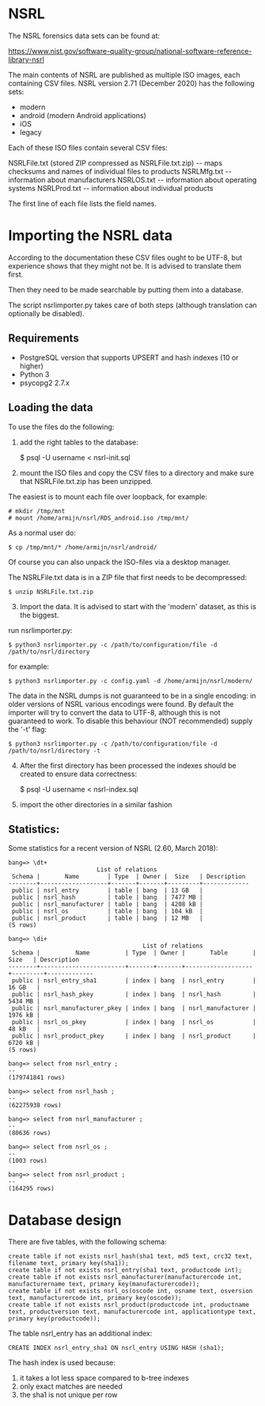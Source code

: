 # NSRL

The NSRL forensics data sets can be found at:

https://www.nist.gov/software-quality-group/national-software-reference-library-nsrl

The main contents of NSRL are published as multiple ISO images, each containing
CSV files. NSRL version 2.71 (December 2020) has the following sets:

* modern
* android (modern Android applications)
* iOS
* legacy

Each of these ISO files contain several CSV files:

NSRLFile.txt (stored ZIP compressed as NSRLFile.txt.zip) -- maps checksums and names of individual files to products
NSRLMfg.txt -- information about manufacturers
NSRLOS.txt -- information about operating systems
NSRLProd.txt -- information about individual products

The first line of each file lists the field names.

# Importing the NSRL data

According to the documentation these CSV files ought to be UTF-8, but experience
shows that they might not be. It is advised to translate them first.

Then they need to be made searchable by putting them into a database.

The script nsrlimporter.py takes care of both steps (although translation can
optionally be disabled).

## Requirements

* PostgreSQL version that supports UPSERT and hash indexes (10 or higher)
* Python 3
* psycopg2 2.7.x

## Loading the data

To use the files do the following:

1. add the right tables to the database:

    $ psql -U username < nsrl-init.sql

2. mount the ISO files and copy the CSV files to a directory and make sure
that NSRLFile.txt.zip has been unzipped.

The easiest is to mount each file over loopback, for example:

    # mkdir /tmp/mnt
    # mount /home/armijn/nsrl/RDS_android.iso /tmp/mnt/

As a normal user do:

    $ cp /tmp/mnt/* /home/armijn/nsrl/android/

Of course you can also unpack the ISO-files via a desktop manager.

The NSRLFile.txt data is in a ZIP file that first needs to be decompressed:

    $ unzip NSRLFile.txt.zip

3. Import the data. It is advised to start with the 'modern' dataset, as this is the biggest.

run nsrlimporter.py:

    $ python3 nsrlimporter.py -c /path/to/configuration/file -d /path/to/nsrl/directory

for example:

    $ python3 nsrlimporter.py -c config.yaml -d /home/armijn/nsrl/modern/

The data in the NSRL dumps is not guaranteed to be in a single encoding: in
older versions of NSRL various encodings were found. By default the importer
will try to convert the data to UTF-8, although this is not guaranteed to
work. To disable this behaviour (NOT recommended) supply the '-t' flag:

    $ python3 nsrlimporter.py -c /path/to/configuration/file -d /path/to/nsrl/directory -t

4. After the first directory has been processed the indexes should be created to ensure data correctness:

    $ psql -U username < nsrl-index.sql

5. import the other directories in a similar fashion

## Statistics:

Some statistics for a recent version of NSRL (2.60, March 2018):

    bang=> \dt+
                             List of relations
     Schema |       Name        | Type  | Owner |  Size   | Description 
    --------+-------------------+-------+-------+---------+-------------
     public | nsrl_entry        | table | bang  | 13 GB   | 
     public | nsrl_hash         | table | bang  | 7477 MB | 
     public | nsrl_manufacturer | table | bang  | 4208 kB | 
     public | nsrl_os           | table | bang  | 104 kB  | 
     public | nsrl_product      | table | bang  | 12 MB   | 
    (5 rows)
    
    bang=> \di+
                                          List of relations
     Schema |          Name          | Type  | Owner |       Table       |  Size   | Description 
    --------+------------------------+-------+-------+-------------------+---------+-------------
     public | nsrl_entry_sha1        | index | bang  | nsrl_entry        | 16 GB   | 
     public | nsrl_hash_pkey         | index | bang  | nsrl_hash         | 5434 MB | 
     public | nsrl_manufacturer_pkey | index | bang  | nsrl_manufacturer | 1976 kB | 
     public | nsrl_os_pkey           | index | bang  | nsrl_os           | 48 kB   | 
     public | nsrl_product_pkey      | index | bang  | nsrl_product      | 6720 kB | 
    (5 rows)

    bang=> select from nsrl_entry ;
    --
    (179741841 rows)
    
    bang=> select from nsrl_hash ;
    --
    (62275938 rows)
    
    bang=> select from nsrl_manufacturer ;
    --
    (80636 rows)
    
    bang=> select from nsrl_os ;
    --
    (1003 rows)
    
    bang=> select from nsrl_product ;
    --
    (164295 rows)

# Database design

There are five tables, with the following schema:

    create table if not exists nsrl_hash(sha1 text, md5 text, crc32 text, filename text, primary key(sha1));
    create table if not exists nsrl_entry(sha1 text, productcode int);
    create table if not exists nsrl_manufacturer(manufacturercode int, manufacturername text, primary key(manufacturercode));
    create table if not exists nsrl_os(oscode int, osname text, osversion text, manufacturercode int, primary key(oscode));
    create table if not exists nsrl_product(productcode int, productname text, productversion text, manufacturercode int, applicationtype text, primary key(productcode));

The table nsrl_entry has an additional index:

    CREATE INDEX nsrl_entry_sha1 ON nsrl_entry USING HASH (sha1);

The hash index is used because:

1. it takes a lot less space compared to b-tree indexes
2. only exact matches are needed
3. the sha1 is not unique per row
